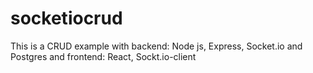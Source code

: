 # socketiocrud
This is a CRUD example with backend: Node js, Express, Socket.io and Postgres and frontend: React, Sockt.io-client
